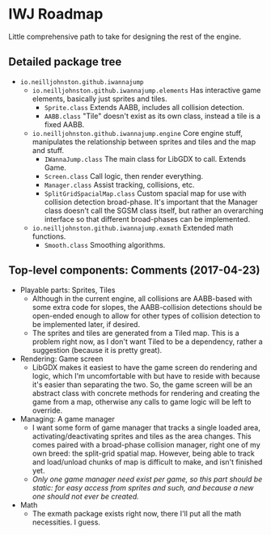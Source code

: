# IWJ Roadmap
Little comprehensive path to take for designing the rest of the engine.

## Detailed package tree
- `io.neilljohnston.github.iwannajump`
    - `io.neilljohnston.github.iwannajump.elements` Has interactive game elements, basically just sprites and tiles.
        - `Sprite.class` Extends AABB, includes all collision detection.
        - `AABB.class` "Tile" doesn't exist as its own class, instead a tile is a fixed AABB.
    - `io.neilljohnston.github.iwannajump.engine` Core engine stuff, manipulates the relationship between sprites and tiles and the map and stuff.
        - `IWannaJump.class` The main class for LibGDX to call. Extends Game.
        - `Screen.class` Call logic, then render everything.
        - `Manager.class` Assist tracking, collisions, etc.
        - `SplitGridSpacialMap.class` Custom spacial map for use with collision detection broad-phase. It's important that the Manager class doesn't call the SGSM class itself, but rather an overarching interface so that different broad-phases can be implemented.
    - `io.neilljohnston.github.iwannajump.exmath` Extended math functions.
        - `Smooth.class` Smoothing algorithms.

## Top-level components: Comments (2017-04-23)
- Playable parts: Sprites, Tiles
    - Although in the current engine, all collisions are AABB-based with some extra code for slopes, the AABB-collision detections should be open-ended enough to allow for other types of collision detection to be implemented later, if desired.
    - The sprites and tiles are generated from a Tiled map. This is a problem right now, as I don't want Tiled to be a dependency, rather a suggestion (because it is pretty great).
- Rendering: Game screen
    - LibGDX makes it easiest to have the game screen do rendering and logic, which I'm uncomfortable with but have to reside with because it's easier than separating the two. So, the game screen will be an abstract class with concrete methods for rendering and creating the game from a map, otherwise any calls to game logic will be left to override.
- Managing: A game manager
    - I want some form of game manager that tracks a single loaded area, activating/deactivating sprites and tiles as the area changes. This comes paired with a broad-phase collision manager, right one of my own breed: the split-grid spatial map. However, being able to track and load/unload chunks of map is difficult to make, and isn't finished yet.
    - _Only one game manager need exist per game, so this part should be static: for easy access from sprites and such, and because a new one should not ever be created._
- Math
    - The exmath package exists right now, there I'll put all the math necessities. I guess.

